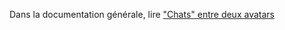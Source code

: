 Dans la documentation générale, lire <a href="$$/appli/espaces.html" target="_blank">"Chats" entre deux avatars</a>

